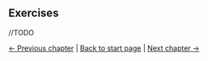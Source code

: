 ## Exercises
//TODO


[← Previous chapter](getting_started.md) | [Back to start page](index.md) | [Next chapter →](quiz.md)